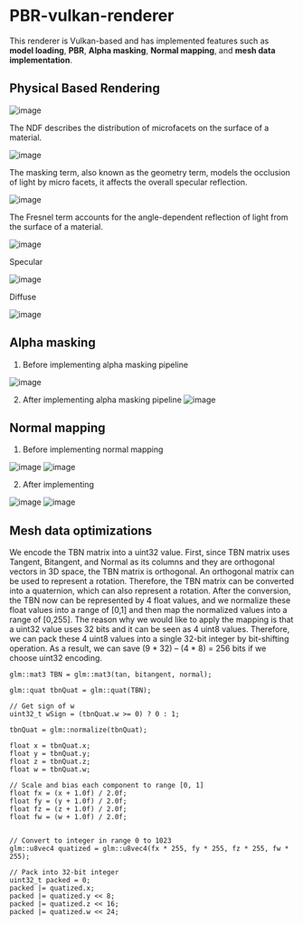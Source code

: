 # PBR-vulkan-renderer
This renderer is Vulkan-based and has implemented features such as **model loading**, **PBR**, **Alpha masking**, **Normal mapping**, and **mesh data implementation**.

## Physical Based Rendering

![image](https://github.com/iTzzYiuShaw/PBR-vulkan-renderer/assets/110170509/d9622322-32f0-45bb-93c6-c9aa7c015fc8)

The NDF describes the distribution of microfacets on the surface of a material. 

![image](https://github.com/iTzzYiuShaw/PBR-vulkan-renderer/assets/110170509/5298f316-ac12-4c5b-b3fd-e81e301c02cb)

The masking term, also known as the geometry term, models the occlusion of light by micro facets, it affects the overall specular reflection. 

![image](https://github.com/iTzzYiuShaw/PBR-vulkan-renderer/assets/110170509/81fd113b-44f2-4435-af2c-cec44bb7dbef)

The Fresnel term accounts for the angle-dependent reflection of light from the surface of a material. 

![image](https://github.com/iTzzYiuShaw/PBR-vulkan-renderer/assets/110170509/cfe0226e-4d75-4283-8078-9b6c1188028c)


Specular

![image](https://github.com/iTzzYiuShaw/PBR-vulkan-renderer/assets/110170509/37419174-e5da-4a48-b1cd-69cfe58c1753)

Diffuse

![image](https://github.com/iTzzYiuShaw/PBR-vulkan-renderer/assets/110170509/ad58d1b2-6506-43ef-a65a-534fa76bafb6)

## Alpha masking

1.	Before implementing alpha masking pipeline
   
![image](https://github.com/iTzzYiuShaw/PBR-vulkan-renderer/assets/110170509/5f4be916-7d1e-486f-8760-a5674ed461b7)

2.	After implementing alpha masking pipeline
![image](https://github.com/iTzzYiuShaw/PBR-vulkan-renderer/assets/110170509/d1497d11-022b-4184-acc0-1c8586d84940)

## Normal mapping
1.	Before implementing normal mapping

![image](https://github.com/iTzzYiuShaw/PBR-vulkan-renderer/assets/110170509/7596ed72-5947-4514-9a89-4eb4b84e52e1)
![image](https://github.com/iTzzYiuShaw/PBR-vulkan-renderer/assets/110170509/451c9907-3b5b-431d-acb8-26dea0e7f4e9)


2.	After implementing

![image](https://github.com/iTzzYiuShaw/PBR-vulkan-renderer/assets/110170509/71253199-8c0d-490c-be1f-c16079f083c1)
![image](https://github.com/iTzzYiuShaw/PBR-vulkan-renderer/assets/110170509/74588082-7928-4e66-a4bd-333f5c6e504f)


## Mesh data optimizations

We encode the TBN matrix into a uint32 value.
First, since TBN matrix uses Tangent, Bitangent, and Normal as its columns and they are orthogonal vectors in 3D space, the TBN matrix is orthogonal. 
An orthogonal matrix can be used to represent a rotation. Therefore, the TBN matrix can be converted into a quaternion, which can also represent a rotation. 
After the conversion, the TBN now can be represented by 4 float values, and we normalize these float values into a range of [0,1] and then map the normalized values into a range of [0,255]. 
The reason why we would like to apply the mapping is that a uint32 value uses 32 bits and it can be seen as 4 uint8 values. Therefore, we can pack these 4 uint8 values into a single 32-bit integer by bit-shifting operation.
As a result, we can save (9 * 32) – (4 * 8) = 256 bits if we choose uint32 encoding. 


```
glm::mat3 TBN = glm::mat3(tan, bitangent, normal);

glm::quat tbnQuat = glm::quat(TBN);

// Get sign of w
uint32_t wSign = (tbnQuat.w >= 0) ? 0 : 1;

tbnQuat = glm::normalize(tbnQuat);

float x = tbnQuat.x;
float y = tbnQuat.y;
float z = tbnQuat.z;
float w = tbnQuat.w;

// Scale and bias each component to range [0, 1]
float fx = (x + 1.0f) / 2.0f;
float fy = (y + 1.0f) / 2.0f;
float fz = (z + 1.0f) / 2.0f;
float fw = (w + 1.0f) / 2.0f;


// Convert to integer in range 0 to 1023
glm::u8vec4 quatized = glm::u8vec4(fx * 255, fy * 255, fz * 255, fw * 255);

// Pack into 32-bit integer
uint32_t packed = 0;
packed |= quatized.x;
packed |= quatized.y << 8;
packed |= quatized.z << 16;
packed |= quatized.w << 24;
```





